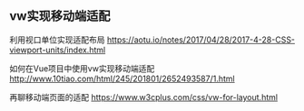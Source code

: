 
## vw实现移动端适配
利用视口单位实现适配布局
https://aotu.io/notes/2017/04/28/2017-4-28-CSS-viewport-units/index.html

如何在Vue项目中使用vw实现移动端适配
http://www.10tiao.com/html/245/201801/2652493587/1.html

再聊移动端页面的适配
https://www.w3cplus.com/css/vw-for-layout.html


